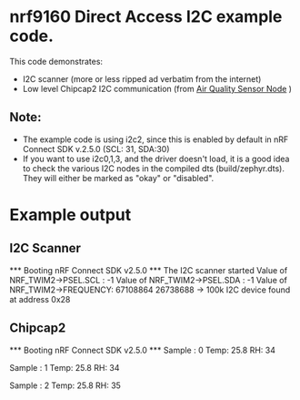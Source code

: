 # nrf9160 Direct Access I2C example code.

This code demonstrates:

* I2C scanner (more or less ripped ad verbatim from the internet)
* Low level Chipcap2 I2C communication (from [Air Quality Sensor Node](https://github.com/lab5e/air-quality-sensor-node)
)

## Note:
* The example code is using i2c2, since this is enabled by default in nRF Connect SDK v.2.5.0 (SCL: 31, SDA:30)
* If you want to use i2c0,1,3, and the driver doesn't load, it is a good idea to check the various I2C nodes in the compiled dts (build/zephyr.dts). They will either be marked as "okay" or "disabled".

# Example output

## I2C Scanner

\*\*\* Booting nRF Connect SDK v2.5.0 \*\*\*
The I2C scanner started
Value of NRF_TWIM2->PSEL.SCL : -1 
Value of NRF_TWIM2->PSEL.SDA : -1 
Value of NRF_TWIM2->FREQUENCY: 67108864 
26738688 -> 100k
I2C device found at address 0x28

## Chipcap2

\*\*\* Booting nRF Connect SDK v2.5.0 \*\*\*
Sample : 0
Temp: 25.8
RH: 34

Sample : 1
Temp: 25.8
RH: 34

Sample : 2
Temp: 25.8
RH: 35
